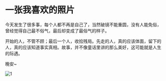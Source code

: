 # 一张我喜欢的照片

今天发生了很多事，每个人都不再是自己了，当然破镜不能重圆，没有人能免俗，曾经觉得自己最不俗气，最后却变成了最俗气的样子。

开始的人，不管不顾；最后一个人，收拾残局。先走的人，真的应该体面，留下的人，真的应该知道事实真相。故事，并不像童话里讲的那么美好，这可能就是人生的际遇。

晚安~

![1](https://ws1017.github.io/src/image/WechatIMG993.jpeg)

